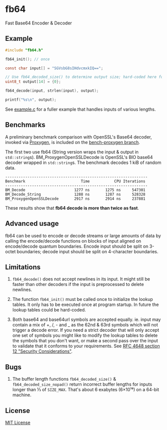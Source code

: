 # fb64

Fast Base64 Encoder & Decoder

## Example

```c
#include "fb64.h"

fb64_init(); // once

const char input[] = "SGVsbG8sIHdvcmxkIQ==";

// Use fb64_decoded_size() to determine output size; hard-coded here for simplicity.
uint8_t output[14] = {0};

fb64_decode(input, strlen(input), output);

printf("%s\n", output);
```

See [example.c](example.c) for a fuller example that handles inputs of various lengths.

## Benchmarks

A preliminary benchmark comparison with OpenSSL's Base64 decoder,
invoked via [Proxygen](https://github.com/facebook/proxygen), is included on
the [bench-proxygen branch](https://github.com/tedjp/fb64/commits/bench-proxygen).

The first two use fb64 (String version wraps the input & output
in `std::string`s). BM\_ProxygenOpenSSLDecode is OpenSSL's BIO base64 decoder wrapped
in `std::string`s. The benchmark decodes 1 kiB of random data.

```
----------------------------------------------------------------
Benchmark                         Time           CPU Iterations
----------------------------------------------------------------
BM_Decode                      1277 ns       1275 ns     547301
BM_Decode_String               1288 ns       1287 ns     528328
BM_ProxygenOpenSSLDecode       2917 ns       2914 ns     237881
```

These results show that **fb64 decode is more than twice as fast**.

## Advanced usage

fb64 can be used to encode or decode streams or large amounts of data by calling
the encode/decode functions on blocks of input aligned on encode/decode quantum
boundaries. Encode input should be split on 3-octet boundaries; decode input
should be split on 4-character boundaries.

## Limitations

1. `fb64_decode()` does not accept newlines in its input. It might still be faster
   than other decoders if the input is preprocessed to delete newlines.

2. The function `fb64_init()` must be called once to initialize the lookup
   tables. It only has to be executed once at program startup. In future the
   lookup tables could be hard-coded.

3. Both base64 and base64url symbols are accepted equally. ie. input may contain
   a mix of +, /, - and _ as the 62nd & 63rd symbols which will not trigger a
   decode error. If you need a strict decoder that will only accept one set of
   symbols you might like to modify the lookup tables to delete the symbols
   that you don't want, or make a second pass over the input to validate that
   it conforms to your requirements. See [RFC 4648 section 12 "Security
   Considerations"](https://tools.ietf.org/html/rfc4648#section-12).

## Bugs

1. The buffer length functions `fb64_decoded_size()` &
   `fb64_decoded_size_nopad()` return incorrect buffer lengths for inputs longer
   than ⅓ of `SIZE_MAX`. That's about 6 exabytes (6×10¹⁸) on a 64-bit machine.

## License

[MIT License](LICENSE)
